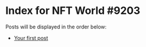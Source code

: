 # Index for NFT World #9203
Posts will be displayed in the order below:

- [Your first post](./001-first.md)

